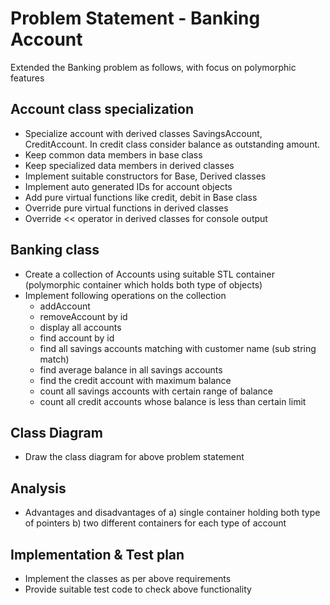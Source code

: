 # Problem Statement - Banking Account

Extended the Banking problem as follows, with focus on polymorphic features

## Account class specialization
* Specialize account with derived classes SavingsAccount, CreditAccount. In credit class consider balance as outstanding amount.
* Keep common data members in base class
* Keep specialized data members in derived classes
* Implement suitable constructors for Base, Derived classes
* Implement auto generated IDs for account objects
* Add pure virtual functions like credit, debit in Base class
* Override pure virtual functions in derived classes
* Override <\< operator in derived classes for console output

## Banking class
  * Create a collection of Accounts using suitable STL container (polymorphic container 
    which holds both type of objects)
  * Implement following operations on the collection
    * addAccount
    * removeAccount by id
    * display all accounts
    * find account by id
    * find all savings accounts matching with customer name (sub string match)
    * find average balance in all savings accounts
    * find the credit account with maximum balance
    * count all savings accounts with certain range of balance
    * count all credit accounts whose balance is less than certain limit

## Class Diagram
* Draw the class diagram for above problem statement

## Analysis
* Advantages and disadvantages of a) single container holding both type of pointers b) two different containers for each type of account

## Implementation & Test plan
* Implement the classes as per above requirements
* Provide suitable test code to check above functionality


